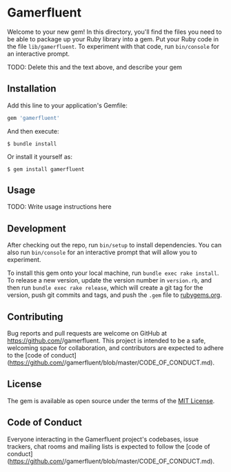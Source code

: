 # Gamerfluent

Welcome to your new gem! In this directory, you'll find the files you need to be able to package up your Ruby library into a gem. Put your Ruby code in the file `lib/gamerfluent`. To experiment with that code, run `bin/console` for an interactive prompt.

TODO: Delete this and the text above, and describe your gem

## Installation

Add this line to your application's Gemfile:

```ruby
gem 'gamerfluent'
```

And then execute:

    $ bundle install

Or install it yourself as:

    $ gem install gamerfluent

## Usage

TODO: Write usage instructions here

## Development

After checking out the repo, run `bin/setup` to install dependencies. You can also run `bin/console` for an interactive prompt that will allow you to experiment.

To install this gem onto your local machine, run `bundle exec rake install`. To release a new version, update the version number in `version.rb`, and then run `bundle exec rake release`, which will create a git tag for the version, push git commits and tags, and push the `.gem` file to [rubygems.org](https://rubygems.org).

## Contributing

Bug reports and pull requests are welcome on GitHub at https://github.com/<github username>/gamerfluent. This project is intended to be a safe, welcoming space for collaboration, and contributors are expected to adhere to the [code of conduct](https://github.com/<github username>/gamerfluent/blob/master/CODE_OF_CONDUCT.md).


## License

The gem is available as open source under the terms of the [MIT License](https://opensource.org/licenses/MIT).

## Code of Conduct

Everyone interacting in the Gamerfluent project's codebases, issue trackers, chat rooms and mailing lists is expected to follow the [code of conduct](https://github.com/<github username>/gamerfluent/blob/master/CODE_OF_CONDUCT.md).
